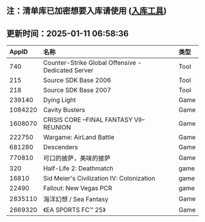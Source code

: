 ## 注：清单库已加密想要入库请使用 ([入库工具](https://github.com/BlankTMing/ManifestAutoUpdate/releases))

## 更新时间：2025-01-11 06:58:36
| AppID | 名称 | 类型  |
| :-------------------- | :----------------------------- | :----------- |
| 740 | Counter-Strike Global Offensive - Dedicated Server| Tool |
| 215 | Source SDK Base 2006| Tool |
| 218 | Source SDK Base 2007| Tool |
| 239140 | Dying Light| Game |
| 1084220 | Cavity Busters| Game |
| 1608070 | CRISIS CORE –FINAL FANTASY VII– REUNION| Game |
| 222750 | Wargame: AirLand Battle| Game |
| 681280 | Descenders| Game |
| 770810 | 可口的披萨，美味的披萨| Game |
| 320 | Half-Life 2: Deathmatch| game |
| 16810 | Sid Meier's Civilization IV: Colonization| game |
| 22490 | Fallout: New Vegas PCR| game |
| 2835110 | 海洋幻想 / Sea Fantasy| Game |
| 2669320 | 《EA SPORTS FC™ 25》| Game |
